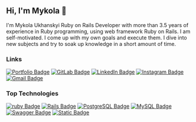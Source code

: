 ## Hi, I'm Mykola 👋

I'm Mykola Ukhanskyi Ruby on Rails Developer with more than 3.5 years of experience in Ruby programming, using web framework Ruby on Rails. I am self-motivated. I come up with my own goals and execute them. I dive into new subjects and try to soak up knowledge in a short amount of time.

### Links

[![Portfolio Badge](https://img.shields.io/badge/Portfolio-black?style=flat&logo=iconify&logoColor=white)](https://ukhanskyi-portfolio-mykola-ukhanskyi-0f5be573a156ee12fcdcb37014.gitlab.io/)
[![GitLab Badge](https://img.shields.io/badge/GitLab-orange?style=flat&logo=gitlab&logoColor=white)](https://gitlab.com/ukhanskyi)
[![LinkedIn Badge](https://img.shields.io/badge/LinkedIn-blue?style=flat&logo=linkedin&logoColor=white)](https://www.linkedin.com/in/mykola-ukhanskyi-280a5b188/)
[![Instagram Badge](https://img.shields.io/badge/Instagram-E1306C?style=flat&logo=instagram&logoColor=white)](https://www.instagram.com/ukhanskyi/)
[![Gmail Badge](https://img.shields.io/badge/Email-red?style=flat&logo=gmail&logoColor=white)](mailto:ukhanskyi@gmail.com)

### Top Technologies

[![ruby Badge](https://img.shields.io/badge/Ruby-red?style=for-the-badge&logo=ruby&logoColor=red&labelColor=black&color=red)](https://www.ruby-lang.org/en/)
[![Rails Badge](https://img.shields.io/badge/Ruby%20on%20Rails-DC143C?style=for-the-badge&logo=rubyonrails&logoColor=DC143C&labelColor=black&color=DC143C)](https://rubyonrails.org/)
[![PostgreSQL Badge](https://img.shields.io/badge/PostgreSQL-0064a5?style=for-the-badge&logo=postgresql&logoColor=0064a5&labelColor=black&color=0064a5)](https://www.postgresql.org/)
[![MySQL Badge](https://img.shields.io/badge/mysql-00758f?style=for-the-badge&logo=postgresql&logoColor=00758f&labelColor=black&color=00758f)](https://www.mysql.com/)
[![Swagger Badge](https://img.shields.io/badge/Swagger-85EA2D?style=for-the-badge&logo=swagger&logoColor=85EA2D&labelColor=black&color=85EA2D)](https://swagger.io/)
[![Static Badge](https://img.shields.io/badge/React-61DAFB?style=for-the-badge&logo=react&logoColor=61DAFB&labelColor=black&color=61DAFB)](https://react.dev/)
